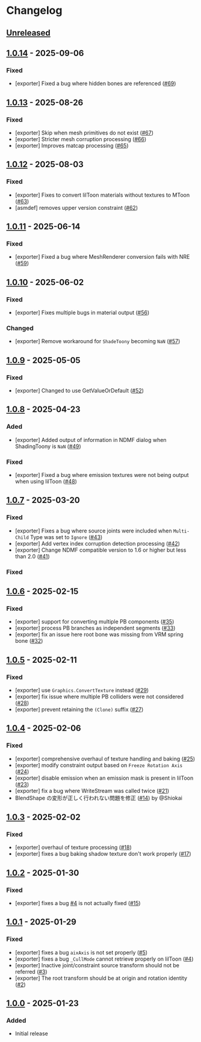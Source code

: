 # Changelog

## [Unreleased]

## [1.0.14] - 2025-09-06

### Fixed

- [exporter] Fixed a bug where hidden bones are referenced ([#69](https://github.com/hkrn/ndmf-vrm-exporter/pull/69))

## [1.0.13] - 2025-08-26

### Fixed

- [exporter] Skip when mesh primitives do not exist ([#67](hhttps://github.com/hkrn/ndmf-vrm-exporter/pull/67))
- [exporter] Stricter mesh corruption processing ([#66](https://github.com/hkrn/ndmf-vrm-exporter/pull/66))
- [exporter] Improves matcap processing ([#65](https://github.com/hkrn/ndmf-vrm-exporter/pull/65))

## [1.0.12] - 2025-08-03

### Fixed

- [exporter] Fixes to convert lilToon materials without textures to MToon ([#63](https://github.com/hkrn/ndmf-vrm-exporter/pull/63))
- [asmdef] removes upper version constraint ([#62](https://github.com/hkrn/ndmf-vrm-exporter/pull/62))

## [1.0.11] - 2025-06-14

### Fixed

- [exporter] Fixed a bug where MeshRenderer conversion fails with NRE ([#59](https://github.com/hkrn/ndmf-vrm-exporter/pull/59))

## [1.0.10] - 2025-06-02

### Fixed

- [exporter] Fixes multiple bugs in material output ([#56](https://github.com/hkrn/ndmf-vrm-exporter/pull/56))

### Changed

- [exporter] Remove workaround for `ShadeToony` becoming `NaN` ([#57](https://github.com/hkrn/ndmf-vrm-exporter/pull/57))

## [1.0.9] - 2025-05-05

### Fixed

- [exporter] Changed to use GetValueOrDefault ([#52](https://github.com/hkrn/ndmf-vrm-exporter/pull/52))

## [1.0.8] - 2025-04-23

### Aded

- [exporter] Added output of information in NDMF dialog when ShadingToony is `NaN` ([#49](https://github.com/hkrn/ndmf-vrm-exporter/pull/49))

### Fixed

- [exporter] Fixed a bug where emission textures were not being output when using lilToon ([#48](https://github.com/hkrn/ndmf-vrm-exporter/pull/48))

## [1.0.7] - 2025-03-20

### Fixed

- [exporter] Fixes a bug where source joints were included when `Multi-Child` Type was set to `Ignore` ([#43](https://github.com/hkrn/ndmf-vrm-exporter/pull/43))
- [exporter] Add vertex index corruption detection processing ([#42](https://github.com/hkrn/ndmf-vrm-exporter/pull/42))
- [exporter] Change NDMF compatible version to 1.6 or higher but less than 2.0 ([#41](https://github.com/hkrn/ndmf-vrm-exporter/pull/41))

### Fixed

## [1.0.6] - 2025-02-15

### Fixed

- [exporter] support for converting multiple PB components ([#35](https://github.com/hkrn/ndmf-vrm-exporter/pull/35))
- [exporter] process PB branches as independent segments ([#33](https://github.com/hkrn/ndmf-vrm-exporter/pull/33))
- [exporter] fix an issue here root bone was missing from VRM spring bone ([#32](https://github.com/hkrn/ndmf-vrm-exporter/pull/32))

## [1.0.5] - 2025-02-11

### Fixed

- [exporter] use `Graphics.ConvertTexture` instead ([#29](https://github.com/hkrn/ndmf-vrm-exporter/pull/29))
- [exporter] fix issue where multiple PB colliders were not considered ([#28](https://github.com/hkrn/ndmf-vrm-exporter/pull/28))
- [exporter] prevent retaining the `(Clone)` suffix ([#27](https://github.com/hkrn/ndmf-vrm-exporter/pull/27))

## [1.0.4] - 2025-02-06

### Fixed

- [exporter] comprehensive overhaul of texture handling and baking ([#25](https://github.com/hkrn/ndmf-vrm-exporter/pull/25))
- [exporter] modify constraint output based on `Freeze Rotation Axis` ([#24](https://github.com/hkrn/ndmf-vrm-exporter/pull/24))
- [exporter] disable emission when an emission mask is present in lilToon ([#23](https://github.com/hkrn/ndmf-vrm-exporter/pull/23))
- [exporter] fix a bug where WriteStream was called twice ([#21](https://github.com/hkrn/ndmf-vrm-exporter/pull/21))
- BlendShape の変形が正しく行われない問題を修正 ([#14](https://github.com/hkrn/ndmf-vrm-exporter/pull/14)) by @Shiokai

## [1.0.3] - 2025-02-02

### Fixed

- [exporter] overhaul of texture processing ([#18](https://github.com/hkrn/ndmf-vrm-exporter/pull/18))
- [exporter] fixes a bug baking shadow texture don't work properly ([#17](https://github.com/hkrn/ndmf-vrm-exporter/pull/17))

## [1.0.2] - 2025-01-30

### Fixed

- [exporter] fixes a bug [#4](https://github.com/hkrn/ndmf-vrm-exporter/pull/4) is not actually fixed ([#15](https://github.com/hkrn/ndmf-vrm-exporter/pull/15))

## [1.0.1] - 2025-01-29

### Fixed

- [exporter] fixes a bug `aixAxis` is not set properly ([#5](https://github.com/hkrn/ndmf-vrm-exporter/pull/5))
- [exporter] fixes a bug `_CullMode` cannot retrieve properly on lilToon ([#4](https://github.com/hkrn/ndmf-vrm-exporter/pull/4))
- [exporter] Inactive joint/constraint source transform should not be referred ([#3](https://github.com/hkrn/ndmf-vrm-exporter/pull/3))
- [exporter] The root transform should be at origin and rotation identity ([#2](https://github.com/hkrn/ndmf-vrm-exporter/pull/2))

## [1.0.0] - 2025-01-23

### Added

- Initial release

[unreleased]: https://github.com/hkrn/ndmf-vrm-exporter/compare/1.0.14...HEAD
[1.0.14]: https://github.com/hkrn/ndmf-vrm-exporter/compare/1.0.13...1.0.14
[1.0.13]: https://github.com/hkrn/ndmf-vrm-exporter/compare/1.0.12...1.0.13
[1.0.12]: https://github.com/hkrn/ndmf-vrm-exporter/compare/1.0.11...1.0.12
[1.0.11]: https://github.com/hkrn/ndmf-vrm-exporter/compare/1.0.10...1.0.11
[1.0.10]: https://github.com/hkrn/ndmf-vrm-exporter/compare/1.0.9...1.0.10
[1.0.9]: https://github.com/hkrn/ndmf-vrm-exporter/compare/1.0.8...1.0.9
[1.0.8]: https://github.com/hkrn/ndmf-vrm-exporter/compare/1.0.7...1.0.8
[1.0.7]: https://github.com/hkrn/ndmf-vrm-exporter/compare/1.0.6...1.0.7
[1.0.6]: https://github.com/hkrn/ndmf-vrm-exporter/compare/1.0.5...1.0.6
[1.0.5]: https://github.com/hkrn/ndmf-vrm-exporter/compare/1.0.4...1.0.5
[1.0.4]: https://github.com/hkrn/ndmf-vrm-exporter/compare/1.0.3...1.0.4
[1.0.3]: https://github.com/hkrn/ndmf-vrm-exporter/compare/1.0.2...1.0.3
[1.0.2]: https://github.com/hkrn/ndmf-vrm-exporter/compare/1.0.1...1.0.2
[1.0.1]: https://github.com/hkrn/ndmf-vrm-exporter/compare/1.0.0...1.0.1
[1.0.0]: https://github.com/hkrn/ndmf-vrm-exporter/releases/tag/1.0.0
